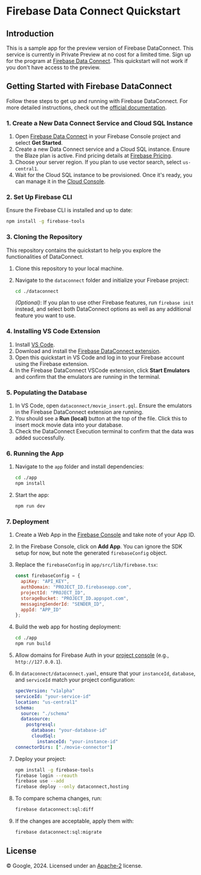 # Firebase Data Connect Quickstart

## Introduction

This is a sample app for the preview version of Firebase DataConnect. This service is currently in Private Preview at no cost for a limited time. Sign up for the program at [Firebase Data Connect](https://firebase.google.com/products/data-connect). This quickstart will not work if you don't have access to the preview.

## Getting Started with Firebase DataConnect

Follow these steps to get up and running with Firebase DataConnect. For more detailed instructions, check out the [official documentation](https://firebase.google.com/docs/data-connect/quickstart).

### 1. Create a New Data Connect Service and Cloud SQL Instance

1. Open [Firebase Data Connect](https://console.firebase.google.com/u/0/project/_/dataconnect) in your Firebase Console project and select **Get Started**.
2. Create a new Data Connect service and a Cloud SQL instance. Ensure the Blaze plan is active. Find pricing details at [Firebase Pricing](https://firebase.google.com/pricing).
3. Choose your server region. If you plan to use vector search, select `us-central1`.
4. Wait for the Cloud SQL instance to be provisioned. Once it's ready, you can manage it in the [Cloud Console](https://console.cloud.google.com/sql).

### 2. Set Up Firebase CLI

Ensure the Firebase CLI is installed and up to date:

```bash
npm install -g firebase-tools
```

### 3. Cloning the Repository

This repository contains the quickstart to help you explore the functionalities of DataConnect.

1. Clone this repository to your local machine.
2. Navigate to the `dataconnect` folder and initialize your Firebase project:

    ```bash
    cd ./dataconnect
    ```

   *(Optional)*: If you plan to use other Firebase features, run `firebase init` instead, and select both DataConnect options as well as any additional feature you want to use.

### 4. Installing VS Code Extension

1. Install [VS Code](https://code.visualstudio.com/).
2. Download and install the [Firebase DataConnect extension](https://marketplace.visualstudio.com/items?itemName=GoogleCloudTools.firebase-dataconnect-vscode).
3. Open this quickstart in VS Code and log in to your Firebase account using the Firebase extension.
4. In the Firebase DataConnect VSCode extension, click **Start Emulators** and confirm that the emulators are running in the terminal.

### 5. Populating the Database

1. In VS Code, open `dataconnect/movie_insert.gql`. Ensure the emulators in the Firebase DataConnect extension are running.
2. You should see a **Run (local)** button at the top of the file. Click this to insert mock movie data into your database.
3. Check the DataConnect Execution terminal to confirm that the data was added successfully.

### 6. Running the App

1. Navigate to the `app` folder and install dependencies:

    ```bash
    cd ./app
    npm install
    ```

2. Start the app:

    ```bash
    npm run dev
    ```

### 7. Deployment

1. Create a Web App in the [Firebase Console](https://console.firebase.google.com) and take note of your App ID.
2. In the Firebase Console, click on **Add App**. You can ignore the SDK setup for now, but note the generated `firebaseConfig` object.
3. Replace the `firebaseConfig` in `app/src/lib/firebase.tsx`:

    ```javascript
    const firebaseConfig = {
      apiKey: "API_KEY",
      authDomain: "PROJECT_ID.firebaseapp.com",
      projectId: "PROJECT_ID",
      storageBucket: "PROJECT_ID.appspot.com",
      messagingSenderId: "SENDER_ID",
      appId: "APP_ID"
    };
    ```

4. Build the web app for hosting deployment:

    ```bash
    cd ./app
    npm run build
    ```

5. Allow domains for Firebase Auth in your [project console](https://console.firebase.google.com/project/_/authentication/settings) (e.g., `http://127.0.0.1`).
6. In `dataconnect/dataconnect.yaml`, ensure that your `instanceId`, `database`, and `serviceId` match your project configuration:

    ```yaml
    specVersion: "v1alpha"
    serviceId: "your-service-id"
    location: "us-central1"
    schema:
      source: "./schema"
      datasource:
        postgresql:
          database: "your-database-id"
          cloudSql:
            instanceId: "your-instance-id"
    connectorDirs: ["./movie-connector"]
    ```

7. Deploy your project:

    ```bash
    npm install -g firebase-tools
    firebase login --reauth
    firebase use --add
    firebase deploy --only dataconnect,hosting
    ```

8. To compare schema changes, run:

    ```bash
    firebase dataconnect:sql:diff
    ```

9. If the changes are acceptable, apply them with:

    ```bash
    firebase dataconnect:sql:migrate
    ```

## License

© Google, 2024. Licensed under an [Apache-2](../../LICENSE) license.
